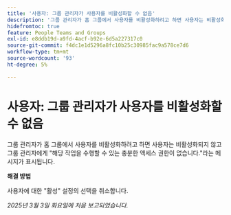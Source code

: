 ```yaml
---
title: '사용자: 그룹 관리자가 사용자를 비활성화할 수 없음'
description: '그룹 관리자가 홈 그룹에서 사용자를 비활성화하려고 하면 사용자는 비활성화되지 않고 그룹 관리자에게 해당 작업을 수행할 수 있는 충분한 액세스 권한이 없습니다. 라는 메시지가 표시됩니다. '
hidefromtoc: true
feature: People Teams and Groups
exl-id: e8ddb19d-a9fd-4acf-b92e-6d5a227317c0
source-git-commit: f4dc1e1d5296a8fc10b25c30985fac9a578ce7d6
workflow-type: tm+mt
source-wordcount: '93'
ht-degree: 5%

---
```


# 사용자: 그룹 관리자가 사용자를 비활성화할 수 없음

그룹 관리자가 홈 그룹에서 사용자를 비활성화하려고 하면 사용자는 비활성화되지 않고 그룹 관리자에게 &quot;해당 작업을 수행할 수 있는 충분한 액세스 권한이 없습니다.&quot;라는 메시지가 표시됩니다.

**해결 방법**

사용자에 대한 &quot;활성&quot; 설정의 선택을 취소합니다.

_2025년 3월 3일 화요일에 처음 보고되었습니다._

